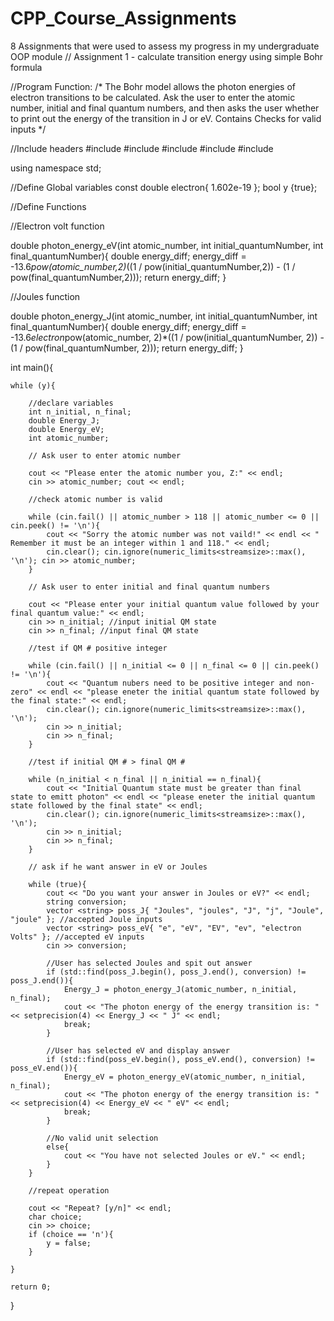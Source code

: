 # CPP_Course_Assignments
8 Assignments that were used to assess my progress in my undergraduate OOP module
// Assignment 1 - calculate transition energy using simple Bohr formula

//Program Function:
/*
The Bohr model allows the photon energies of electron transitions to be calculated.
Ask the user to enter the atomic number, initial and final quantum numbers, and then asks the user whether to print out the energy of the transition in J or eV. Contains Checks for valid inputs
*/

//Include headers
#include<iostream>
#include<iomanip>
#include<string>
#include<vector>
#include<limits>

using namespace std;

//Define Global variables
const double electron{ 1.602e-19 };
bool y {true};

//Define Functions

//Electron volt function

double photon_energy_eV(int atomic_number, int initial_quantumNumber, int final_quantumNumber){
	double energy_diff;
	energy_diff = -13.6*pow(atomic_number,2)*((1 / pow(initial_quantumNumber,2)) - (1 / pow(final_quantumNumber,2)));
	return energy_diff;
}

//Joules function

double photon_energy_J(int atomic_number, int initial_quantumNumber, int final_quantumNumber){
	double energy_diff;
	energy_diff = -13.6*electron*pow(atomic_number, 2)*((1 / pow(initial_quantumNumber, 2)) - (1 / pow(final_quantumNumber, 2)));
	return energy_diff;
}

int main(){

	while (y){

		//declare variables
		int n_initial, n_final;
		double Energy_J;
		double Energy_eV;
		int atomic_number;

		// Ask user to enter atomic number

		cout << "Please enter the atomic number you, Z:" << endl;	
		cin >> atomic_number; cout << endl;

		//check atomic number is valid  
		
		while (cin.fail() || atomic_number > 118 || atomic_number <= 0 || cin.peek() != '\n'){
			cout << "Sorry the atomic number was not vaild!" << endl << " Remember it must be an integer within 1 and 118." << endl;
			cin.clear(); cin.ignore(numeric_limits<streamsize>::max(), '\n'); cin >> atomic_number;
		}

		// Ask user to enter initial and final quantum numbers

		cout << "Please enter your initial quantum value followed by your final quantum value:" << endl;		
		cin >> n_initial; //input initial QM state
		cin >> n_final; //input final QM state

		//test if QM # positive integer

		while (cin.fail() || n_initial <= 0 || n_final <= 0 || cin.peek() != '\n'){
			cout << "Quantum nubers need to be positive integer and non-zero" << endl << "please eneter the initial quantum state followed by the final state:" << endl;
			cin.clear(); cin.ignore(numeric_limits<streamsize>::max(), '\n');
			cin >> n_initial;
			cin >> n_final;
		}

		//test if initial QM # > final QM #

		while (n_initial < n_final || n_initial == n_final){
			cout << "Initial Quantum state must be greater than final state to emitt photon" << endl << "please eneter the initial quantum state followed by the final state" << endl;
			cin.clear(); cin.ignore(numeric_limits<streamsize>::max(), '\n');
			cin >> n_initial;
			cin >> n_final;
		}

		// ask if he want answer in eV or Joules

		while (true){
			cout << "Do you want your answer in Joules or eV?" << endl;
			string conversion;
			vector <string> poss_J{ "Joules", "joules", "J", "j", "Joule", "joule" }; //accepted Joule inputs
			vector <string> poss_eV{ "e", "eV", "EV", "ev", "electron Volts" }; //accepted eV inputs
			cin >> conversion;

			//User has selected Joules and spit out answer	
			if (std::find(poss_J.begin(), poss_J.end(), conversion) != poss_J.end()){
				Energy_J = photon_energy_J(atomic_number, n_initial, n_final);
				cout << "The photon energy of the energy transition is: " << setprecision(4) << Energy_J << " J" << endl;
				break;
			}

			//User has selected eV and display answer
			if (std::find(poss_eV.begin(), poss_eV.end(), conversion) != poss_eV.end()){
				Energy_eV = photon_energy_eV(atomic_number, n_initial, n_final);
				cout << "The photon energy of the energy transition is: " << setprecision(4) << Energy_eV << " eV" << endl;
				break;
			}

			//No valid unit selection
			else{
				cout << "You have not selected Joules or eV." << endl;
			}				
		}
		
		//repeat operation
		
		cout << "Repeat? [y/n]" << endl;
		char choice;
		cin >> choice;
		if (choice == 'n'){
			y = false;
		}
		
	}

	return 0;
}
